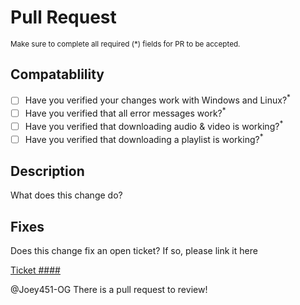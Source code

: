 # Pull Request
<sub>Make sure to complete all required (*) fields for PR to be accepted.</sub>

## Compatablility
- [ ] Have you verified your changes work with Windows and Linux?<sup>*</sup>
- [ ] Have you verified that all error messages work?<sup>*</sup>
- [ ] Have you verified that downloading audio & video is working?<sup>*</sup>
- [ ] Have you verified that downloading a playlist is working?<sup>*</sup>

## Description
What does this change do?


## Fixes
Does this change fix an open ticket? If so, please link it here
<!-- Replace the #### with the ticket number and past the link in the parenthesis -->
[Ticket ####]()


<!-- THANK YOU for contributing to YT Download!!!! :) -->
@Joey451-OG There is a pull request to review!
